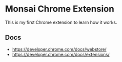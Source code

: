 # Monsai Chrome Extension

This is my first Chrome extension to learn how it works.

## Docs
* https://developer.chrome.com/docs/webstore/
* https://developer.chrome.com/docs/extensions/
